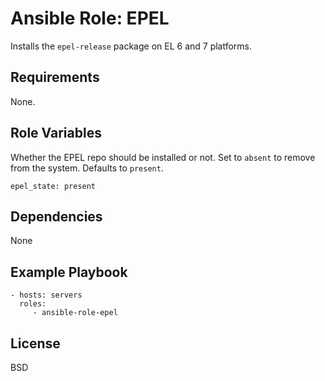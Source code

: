 Ansible Role: EPEL
==================

Installs the `epel-release` package on EL 6 and 7 platforms.

Requirements
------------

None.

Role Variables
--------------

Whether the EPEL repo should be installed or not.  Set to `absent` to remove
from the system.  Defaults to `present`.

    epel_state: present

Dependencies
------------

None

Example Playbook
----------------

    - hosts: servers
      roles:
         - ansible-role-epel

License
-------

BSD
